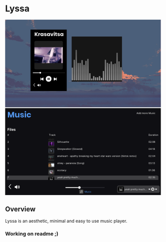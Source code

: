 # Lyssa

<img src="https://github.com/cococry/lyssa/blob/main/Lyssa.png" width="1000"  /> 
<img src="https://github.com/cococry/lyssa/blob/main/lyssa-app2.png" width="1000"  /> 

## Overview

Lyssa is an aesthetic, minimal and easy to use music player.  

### Working on readme ;)
